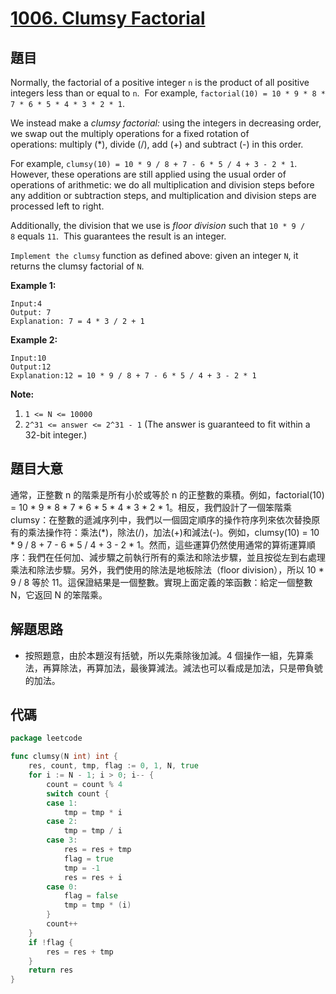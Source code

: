 # [1006. Clumsy Factorial](https://leetcode.com/problems/clumsy-factorial/)


## 題目

Normally, the factorial of a positive integer `n` is the product of all positive integers less than or equal to `n`.  For example, `factorial(10) = 10 * 9 * 8 * 7 * 6 * 5 * 4 * 3 * 2 * 1`.

We instead make a *clumsy factorial:* using the integers in decreasing order, we swap out the multiply operations for a fixed rotation of operations: multiply (*), divide (/), add (+) and subtract (-) in this order.

For example, `clumsy(10) = 10 * 9 / 8 + 7 - 6 * 5 / 4 + 3 - 2 * 1`.  However, these operations are still applied using the usual order of operations of arithmetic: we do all multiplication and division steps before any addition or subtraction steps, and multiplication and division steps are processed left to right.

Additionally, the division that we use is *floor division* such that `10 * 9 / 8` equals `11`.  This guarantees the result is an integer.

`Implement the clumsy` function as defined above: given an integer `N`, it returns the clumsy factorial of `N`.

**Example 1:**

```
Input:4
Output: 7
Explanation: 7 = 4 * 3 / 2 + 1
```

**Example 2:**

```
Input:10
Output:12
Explanation:12 = 10 * 9 / 8 + 7 - 6 * 5 / 4 + 3 - 2 * 1
```

**Note:**

1. `1 <= N <= 10000`
2. `2^31 <= answer <= 2^31 - 1` (The answer is guaranteed to fit within a 32-bit integer.)

## 題目大意

通常，正整數 n 的階乘是所有小於或等於 n 的正整數的乘積。例如，factorial(10) = 10 * 9 * 8 * 7 * 6 * 5 * 4 * 3 * 2 * 1。相反，我們設計了一個笨階乘 clumsy：在整數的遞減序列中，我們以一個固定順序的操作符序列來依次替換原有的乘法操作符：乘法(*)，除法(/)，加法(+)和減法(-)。例如，clumsy(10) = 10 * 9 / 8 + 7 - 6 * 5 / 4 + 3 - 2 * 1。然而，這些運算仍然使用通常的算術運算順序：我們在任何加、減步驟之前執行所有的乘法和除法步驟，並且按從左到右處理乘法和除法步驟。另外，我們使用的除法是地板除法（floor division），所以 10 * 9 / 8 等於 11。這保證結果是一個整數。實現上面定義的笨函數：給定一個整數 N，它返回 N 的笨階乘。

## 解題思路

- 按照題意，由於本題沒有括號，所以先乘除後加減。4 個操作一組，先算乘法，再算除法，再算加法，最後算減法。減法也可以看成是加法，只是帶負號的加法。

## 代碼

```go
package leetcode

func clumsy(N int) int {
	res, count, tmp, flag := 0, 1, N, true
	for i := N - 1; i > 0; i-- {
		count = count % 4
		switch count {
		case 1:
			tmp = tmp * i
		case 2:
			tmp = tmp / i
		case 3:
			res = res + tmp
			flag = true
			tmp = -1
			res = res + i
		case 0:
			flag = false
			tmp = tmp * (i)
		}
		count++
	}
	if !flag {
		res = res + tmp
	}
	return res
}
```